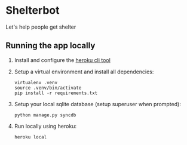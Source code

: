 # Shelterbot
Let's help people get shelter

## Running the app locally

1. Install and configure the [heroku cli tool](https://devcenter.heroku.com/articles/heroku-cli)

2. Setup a virtual environment and install all dependencies:
    ```
    virtualenv .venv
    source .venv/bin/activate
    pip install -r requirements.txt
    ```

3. Setup your local sqlite database (setup superuser when prompted):
     ```
     python manage.py syncdb
     ```

4. Run locally using heroku:
    ```
    heroku local
    ```

